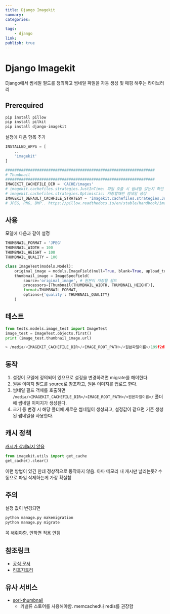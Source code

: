 ```yaml
---
title: Django Imagekit
summary: 
categories:
    - 
tags:
    - django
link: 
publish: true
---
```


# Django Imagekit

Django에서 썸네일 필드를 정의하고 썸네일 파일을 자동 생성 및 매핑 해주는 라이브러리

## Prerequired

```bash
pip install pillow
pip install pilkit
pip install django-imagekit
```

설정에 다음 항목 추가

```python
INSTALLED_APPS = [
    ..
    'imagekit'
]

##################################################################
# Thumbnail
##################################################################
IMAGEKIT_CACHEFILE_DIR = 'CACHE/images'
# imagekit.cachefiles.strategies.JustInTime: 파일 호출 시 썸네일 있는지 확인
# imagekit.cachefiles.strategies.Optimistic: 저장할때만 썸네일 생성
IMAGEKIT_DEFAULT_CACHFILE_STRATEGY = 'imagekit.cachefiles.strategies.JustInTime'
# JPEG, PNG, BMP.. https://pillow.readthedocs.io/en/stable/handbook/image-file-formats.html
```

## 사용

모델에 다음과 같이 설정

```python
THUMBNAIL_FORMAT = 'JPEG'
THUMBNAIL_WIDTH = 100
THUMBNAIL_HEIGHT = 100
THUMBNAIL_QUALITY = 100

class ImageTest(models.Model):
    original_image = models.ImageField(null=True, blank=True, upload_to=IMAGE_ROOT_PATH)
    thumbnail_image = ImageSpecField(
        source='original_image', # 원본이 저장될 필드
        processors=[Thumbnail(THUMBNAIL_WIDTH, THUMBNAIL_HEIGHT)],
        format=THUMBNAIL_FORMAT,
        options={'quality': THUMBNAIL_QUALITY}
    )
```

## 테스트

```python
from tests.models.image_test import ImageTest
image_test = ImageTest.objects.first()
print (image_test.thumbnail_image.url)

> /media/<IMAGEKIT_CACHEFILE_DIR>/<IMAGE_ROOT_PATH>/<원본파일이름>/199f2db624c51c3445c5b3f0356fc000.jpg
```

## 동작

1. 설정이 모델에 정의되어 있으므로 설정을 변경하려면 migrate를 해야한다.
2. 원본 이미지 필드를 source로 참조하고, 원본 이미지를 업로드 한다.
3. 썸네일 필드 객체를 호출하면 `/media/<IMAGEKIT_CACHEFILE_DIR>/<IMAGE_ROOT_PATH>/<원본파일이름>/` 폴더에 썸네일 이미지가 생성된다.
4. 크기 등 변경 시 해당 폴더에 새로운 썸네일이 생성되고, 설정값이 같으면 기존 생성된 썸네일을 사용한다.

## 캐시 정책

[캐시가 삭제되지 않음](https://github.com/matthewwithanm/django-imagekit/issues/229)

```python
from imagekit.utils import get_cache
get_cache().clear()
```

이런 방법이 있긴 한데 정상적으로 동작하지 않음. 아마 메모리 내 캐시만 날리는듯?
수동으로 파일 삭제하는게 가장 확실함

## 주의

설정 값이 변경되면

```bash
python manage.py makemigration
python manage.py migrate
```

꼭 해줘야함. 안하면 적용 안됨

## 참조링크

- [공식 문서](https://django-imagekit.readthedocs.io/en/latest/)
- [리포지토리](https://github.com/matthewwithanm/django-imagekit)

## 유사 서비스

- [sorl-thumbnail](https://github.com/jazzband/sorl-thumbnail)
  - 키밸류 스토어를 사용해야함. memcached나 redis를 권장함

